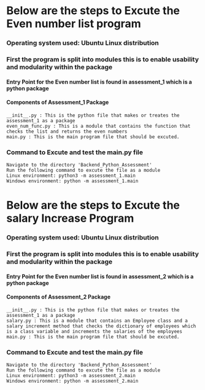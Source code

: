 # Below are the steps to Excute the Even number list program

### Operating system used: Ubuntu Linux distribution
### First the program is split into modules this is to enable usability and modularity within the package
#### Entry Point for the Even number list is found in assessment_1 which is a python package
#### Components of Assessment_1 Package
```
__init__.py : This is the python file that makes or treates the assessment_1 as a package
even_num_func.py : This is a module that contains the function that checks the list and returns the even numbers
main.py : This is the main program file that should be excuted.
``` 

### Command to Excute and test the main.py file
```
Navigate to the directory 'Backend_Python_Assessment'
Run the following command to excute the file as a module
Linux environment: python3 -m assessment_1.main
Windows environment: python -m assessment_1.main 

```


# Below are the steps to Excute the salary Increase Program
### Operating system used: Ubuntu Linux distribution
### First the program is split into modules this is to enable usability and modularity within the package
#### Entry Point for the Even number list is found in assessment_2 which is a python package
#### Components of Assessment_2 Package
```
__init__.py : This is the python file that makes or treates the assessment_1 as a package
salary.py : This is a module that contains an Employee class and a salary increment method that checks the dictionary of employees which is a class variable and increments the salaries of the employees
main.py : This is the main program file that should be excuted.
``` 

### Command to Excute and test the main.py file
```
Navigate to the directory 'Backend_Python_Assessment'
Run the following command to excute the file as a module
Linux environment: python3 -m assessment_2.main
Windows environment: python -m assessment_2.main 

```
